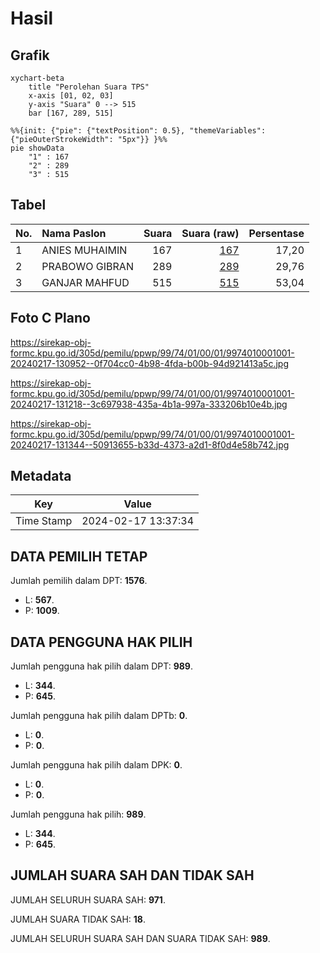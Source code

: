 # Hasil

## Grafik

```mermaid
xychart-beta
    title "Perolehan Suara TPS"
    x-axis [01, 02, 03]
    y-axis "Suara" 0 --> 515
    bar [167, 289, 515]
```

```mermaid
%%{init: {"pie": {"textPosition": 0.5}, "themeVariables": {"pieOuterStrokeWidth": "5px"}} }%%
pie showData
    "1" : 167
    "2" : 289
    "3" : 515
```

## Tabel

| No. | Nama Paslon    | Suara | Suara (raw) | Persentase |
|:--- |:-------------- | -----:| -----------:| ----------:|
| 1   | ANIES MUHAIMIN | 167   | [167][p-1]  | 17,20      |
| 2   | PRABOWO GIBRAN | 289   | [289][p-2]  | 29,76      |
| 3   | GANJAR MAHFUD  | 515   | [515][p-3]  | 53,04      |


[p-1]: https://github.com/gigit-pemilu/pemilu-2024-99-luar-negeri/blob/main/pilpres/hitung-suara/sub/99-luar-negeri/sub/74-melbourne-australia/sub/01-melbourne-australia/sub/0001-melbourne-australia/sub/001-pos-001/sub/paslon-1.txt
[p-2]: https://github.com/gigit-pemilu/pemilu-2024-99-luar-negeri/blob/main/pilpres/hitung-suara/sub/99-luar-negeri/sub/74-melbourne-australia/sub/01-melbourne-australia/sub/0001-melbourne-australia/sub/001-pos-001/sub/paslon-2.txt
[p-3]: https://github.com/gigit-pemilu/pemilu-2024-99-luar-negeri/blob/main/pilpres/hitung-suara/sub/99-luar-negeri/sub/74-melbourne-australia/sub/01-melbourne-australia/sub/0001-melbourne-australia/sub/001-pos-001/sub/paslon-3.txt

## Foto C Plano

https://sirekap-obj-formc.kpu.go.id/305d/pemilu/ppwp/99/74/01/00/01/9974010001001-20240217-130952--0f704cc0-4b98-4fda-b00b-94d921413a5c.jpg

https://sirekap-obj-formc.kpu.go.id/305d/pemilu/ppwp/99/74/01/00/01/9974010001001-20240217-131218--3c697938-435a-4b1a-997a-333206b10e4b.jpg

https://sirekap-obj-formc.kpu.go.id/305d/pemilu/ppwp/99/74/01/00/01/9974010001001-20240217-131344--50913655-b33d-4373-a2d1-8f0d4e58b742.jpg


## Metadata

| Key        | Value               |
| ---------- | ------------------- |
| Time Stamp | 2024-02-17 13:37:34 |


## DATA PEMILIH TETAP

Jumlah pemilih dalam DPT: **1576**.
 * L: **567**.
 * P: **1009**.

## DATA PENGGUNA HAK PILIH

Jumlah pengguna hak pilih dalam DPT: **989**.
 * L: **344**.
 * P: **645**.

Jumlah pengguna hak pilih dalam DPTb: **0**.
 * L: **0**.
 * P: **0**.

Jumlah pengguna hak pilih dalam DPK: **0**.
 * L: **0**.
 * P: **0**.

Jumlah pengguna hak pilih: **989**.
 * L: **344**.
 * P: **645**.

## JUMLAH SUARA SAH DAN TIDAK SAH

JUMLAH SELURUH SUARA SAH: **971**.

JUMLAH SUARA TIDAK SAH: **18**.

JUMLAH SELURUH SUARA SAH DAN SUARA TIDAK SAH: **989**.


